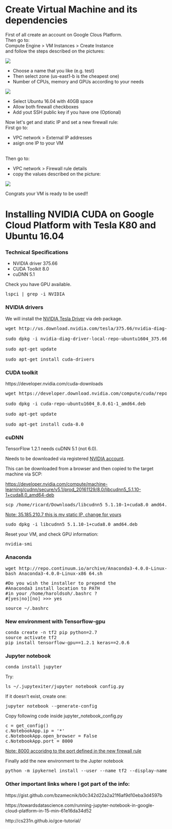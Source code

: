 <h1>Create Virtual Machine and its dependencies</h1>
<p>First of all create an account on Google Clous Platform.
  <br>Then go to:
  <br>Compute Engine > VM Instances > Create Instance
  <br>and follow the steps described on the pictures:
</p>
<img src="Images/Selection_001.png">
 <ul>
  <li>Choose a name that you like (e.g. test)</li>
  <li>Then select zone (us-east1-b is the cheapest one)</li>
  <li>Number of CPUs, memory and GPUs according to your needs</li>
</ul> 
<img src="Images/Selection_002.png">
 <ul>
  <li>Select Ubuntu 16.04 with 40GB space</li>
  <li>Allow both firewall checkboxes</li>
  <li>Add yout SSH public key if you have one (Optional)</li>
</ul>
<p>Now let's get and static IP and set a new firewall rule:
  <br>First go to:
  <ul>
     <li>VPC network > External IP addresses 
     <li>asign one IP to your VM
  </ul>
  <br>Then go to:
    <ul>
     <li>VPC network > Firewall rule details
     <li>copy the values described on the picture:
  </ul>
</p>
<img src="Images/Selection_003.png">

Congrats your VM is ready to be used!!
<h1>Installing NVIDIA CUDA on Google Cloud Platform with Tesla K80 and Ubuntu 16.04</h1>
<h3>Technical Specifications</h3>
 <ul>
  <li>NVIDIA driver 375.66</li>
  <li>CUDA Toolkit 8.0</li>
  <li>cuDNN 5.1 </li>
</ul>
Check you have GPU available.
<pre>lspci | grep -i NVIDIA</pre>

<h3>NVIDIA drivers</h3>
We will install the <a href="http://www.nvidia.com/download/driverResults.aspx/118962/en-us">NVIDIA Tesla Driver</a> via deb package. </p> 
<pre>wget http://us.download.nvidia.com/tesla/375.66/nvidia-diag-driver-local-repo-ubuntu1604_375.66-1_amd64.deb
  <br>sudo dpkg -i nvidia-diag-driver-local-repo-ubuntu1604_375.66-1_amd64.deb
  <br>sudo apt-get update
  <br>sudo apt-get install cuda-drivers 
</pre>
<h3>CUDA toolkit</h3>
https://developer.nvidia.com/cuda-downloads
<pre>wget https://developer.download.nvidia.com/compute/cuda/repos/ubuntu1604/x86_64/cuda-repo-ubuntu1604_8.0.61-1_amd64.deb
  <br>sudo dpkg -i cuda-repo-ubuntu1604_8.0.61-1_amd64.deb
  <br>sudo apt-get update
  <br>sudo apt-get install cuda-8.0
</pre>
<h3>cuDNN</h3>
<p>TensorFlow 1.2.1 needs cuDNN 5.1 (not 6.0).</p>
<p>Needs to be downloaded via registered <a href="https://developer.nvidia.com/rdp/cudnn-download">NVIDIA account</a>.</p> 
<p>This can be downloaded from a browser and then copied to the target machine via SCP:</p>

https://developer.nvidia.com/compute/machine-learning/cudnn/secure/v5.1/prod_20161129/8.0/libcudnn5_5.1.10-1+cuda8.0_amd64-deb
<pre>scp /home/ricard/Downloads/libcudnn5_5.1.10-1+cuda8.0_amd64.deb ricard.durall@35.185.210.7:/home/ricard.durall/</pre>
<ins>Note: 35.185.210.7 this is my static IP, change for yours</ins>
<pre>sudo dpkg -i libcudnn5_5.1.10-1+cuda8.0_amd64.deb</pre>

Reset your VM, and check GPU information:
<pre>nvidia-smi</pre>

<h3>Anaconda</h3>

<pre>wget http://repo.continuum.io/archive/Anaconda3-4.0.0-Linux-x86_64.sh
bash Anaconda3-4.0.0-Linux-x86_64.sh</pre>
<pre>
#Do you wish the installer to prepend the 
#Anaconda3 install location to PATH 
#in your /home/haroldsoh/.bashrc ? 
#[yes|no][no] >>> yes</pre>

<pre>source ~/.bashrc</pre>

<h3>New environment with Tensorflow-gpu</h3>
<pre>conda create -n tf2 pip python=2.7
source activate tf2
pip install tensorflow-gpu==1.2.1 keras==2.0.6</pre>

<h3>Jupyter notebook</h3>
<pre>conda install jupyter</pre>
Try:
<pre>ls ~/.jupytexiter/jupyter_notebook_config.py</pre>

If it doesn’t exist, create one:

<pre>jupyter notebook --generate-config</pre>

Copy following code inside jupyter_notebook_config.py
<pre>c = get_config()
c.NotebookApp.ip = '*'
c.NotebookApp.open_browser = False
c.NotebookApp.port = 8000 </pre>
<ins>Note: 8000 accoridng to the port defined in the new firewall rule</ins>

Finally add the new environment to the Jupter notebook
<pre>python -m ipykernel install --user --name tf2 --display-name "Python (myenv)"</pre>


<h3>Other important links where I got part of the info:</h3>
<p>https://gist.github.com/bzamecnik/b0c342d22a2a21f6af9d10eba3d4597b</p>
<p>https://towardsdatascience.com/running-jupyter-notebook-in-google-cloud-platform-in-15-min-61e16da34d52</p>
<p>http://cs231n.github.io/gce-tutorial/</p>
